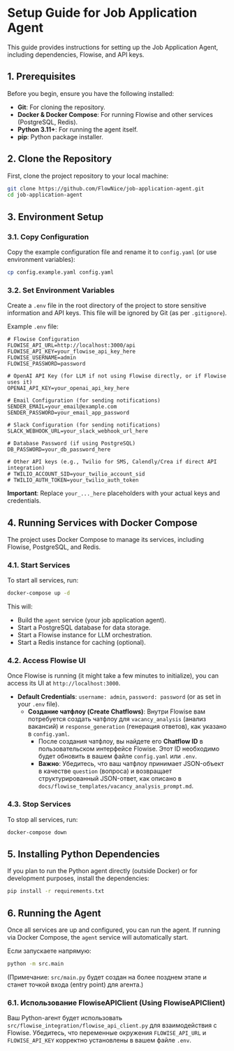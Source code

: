 # Setup Guide for Job Application Agent

This guide provides instructions for setting up the Job Application Agent, including dependencies, Flowise, and API keys.

## 1. Prerequisites

Before you begin, ensure you have the following installed:

*   **Git**: For cloning the repository.
*   **Docker & Docker Compose**: For running Flowise and other services (PostgreSQL, Redis).
*   **Python 3.11+**: For running the agent itself.
*   **pip**: Python package installer.

## 2. Clone the Repository

First, clone the project repository to your local machine:

```bash
git clone https://github.com/FlowNice/job-application-agent.git
cd job-application-agent
```

## 3. Environment Setup

### 3.1. Copy Configuration

Copy the example configuration file and rename it to `config.yaml` (or use environment variables):

```bash
cp config.example.yaml config.yaml
```

### 3.2. Set Environment Variables

Create a `.env` file in the root directory of the project to store sensitive information and API keys. This file will be ignored by Git (as per `.gitignore`).

Example `.env` file:

```dotenv
# Flowise Configuration
FLOWISE_API_URL=http://localhost:3000/api
FLOWISE_API_KEY=your_flowise_api_key_here
FLOWISE_USERNAME=admin
FLOWISE_PASSWORD=password

# OpenAI API Key (for LLM if not using Flowise directly, or if Flowise uses it)
OPENAI_API_KEY=your_openai_api_key_here

# Email Configuration (for sending notifications)
SENDER_EMAIL=your_email@example.com
SENDER_PASSWORD=your_email_app_password

# Slack Configuration (for sending notifications)
SLACK_WEBHOOK_URL=your_slack_webhook_url_here

# Database Password (if using PostgreSQL)
DB_PASSWORD=your_db_password_here

# Other API keys (e.g., Twilio for SMS, Calendly/Crea if direct API integration)
# TWILIO_ACCOUNT_SID=your_twilio_account_sid
# TWILIO_AUTH_TOKEN=your_twilio_auth_token
```

**Important**: Replace `your_..._here` placeholders with your actual keys and credentials.

## 4. Running Services with Docker Compose

The project uses Docker Compose to manage its services, including Flowise, PostgreSQL, and Redis.

### 4.1. Start Services

To start all services, run:

```bash
docker-compose up -d
```

This will:
*   Build the `agent` service (your job application agent).
*   Start a PostgreSQL database for data storage.
*   Start a Flowise instance for LLM orchestration.
*   Start a Redis instance for caching (optional).

### 4.2. Access Flowise UI

Once Flowise is running (it might take a few minutes to initialize), you can access its UI at `http://localhost:3000`.

*   **Default Credentials**: `username: admin`, `password: password` (or as set in your `.env` file).
    *   **Создание чатфлоу (Create Chatflows)**: Внутри Flowise вам потребуется создать чатфлоу для `vacancy_analysis` (анализ вакансий) и `response_generation` (генерация ответов), как указано в `config.yaml`.
        *   После создания чатфлоу, вы найдете его **Chatflow ID** в пользовательском интерфейсе Flowise. Этот ID необходимо будет обновить в вашем файле `config.yaml` или `.env`.
        *   **Важно**: Убедитесь, что ваш чатфлоу принимает JSON-объект в качестве `question` (вопроса) и возвращает структурированный JSON-ответ, как описано в `docs/flowise_templates/vacancy_analysis_prompt.md`.

### 4.3. Stop Services

To stop all services, run:

```bash
docker-compose down
```

## 5. Installing Python Dependencies

If you plan to run the Python agent directly (outside Docker) or for development purposes, install the dependencies:

```bash
pip install -r requirements.txt
```

## 6. Running the Agent

Once all services are up and configured, you can run the agent. If running via Docker Compose, the `agent` service will automatically start.

Если запускаете напрямую:

```bash
python -m src.main
```

(Примечание: `src/main.py` будет создан на более позднем этапе и станет точкой входа (entry point) для агента.)

### 6.1. Использование FlowiseAPIClient (Using FlowiseAPIClient)

Ваш Python-агент будет использовать `src/flowise_integration/flowise_api_client.py` для взаимодействия с Flowise. Убедитесь, что переменные окружения `FLOWISE_API_URL` и `FLOWISE_API_KEY` корректно установлены в вашем файле `.env`.

